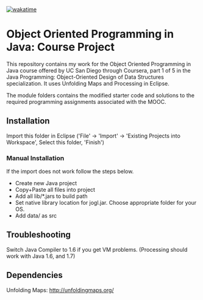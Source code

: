 [![wakatime](https://wakatime.com/badge/github/Verisimilitude11/UCSD-Unfolding-Maps.svg)](https://wakatime.com/badge/github/Verisimilitude11/UCSD-Unfolding-Maps)

Object Oriented Programming in Java: Course Project
=========================================

This repository contains my work for the Object Oriented Programming in Java course offered by 
UC San Diego through Coursera, part 1 of 5 in the Java Programming: Object-Oriented Design of Data Structures specialization. 
It uses Unfolding Maps and Processing in Eclipse.


The module folders contains the modified starter code and solutions to the required programming assignments
associated with the MOOC.

Installation
------------

Import this folder in Eclipse ('File' -> 'Import' -> 'Existing Projects into
Workspace', Select this folder, 'Finish')


### Manual Installation

If the import does not work follow the steps below.

- Create new Java project
- Copy+Paste all files into project
- Add all lib/*.jars to build path
- Set native library location for jogl.jar. Choose appropriate folder for your OS.
- Add data/ as src


Troubleshooting
---------------

Switch Java Compiler to 1.6 if you get VM problems. (Processing should work with Java 1.6, and 1.7)

## Dependencies
Unfolding Maps: http://unfoldingmaps.org/
